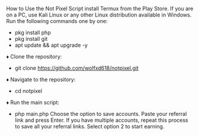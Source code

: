 How to Use the Not Pixel Script
install Termux from the Play Store. If you are on a PC, use Kali Linux or any other Linux distribution available in Windows.
Run the following commands one by one:
- pkg install php 
- pkg install git 
- apt update && apt upgrade -y

♦ Clone the repository:
- git clone https://github.com/wolfxd618/notpixel.git

♦ Navigate to the repository:
- cd notpixel

♦ Run the main script:
- php main.php
Choose the option to save accounts.
Paste your referral link and press Enter. If you have multiple accounts, repeat this process to save all your referral links.
Select option 2 to start earning.
